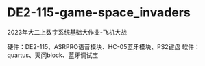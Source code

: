 # DE2-115-game-space_invaders
2023年大二上数字系统基础大作业-飞机大战



硬件：DE2-115、ASRPRO语音模块、HC-05蓝牙模块、PS2键盘 
软件：quartus、天问block、蓝牙调试宝
